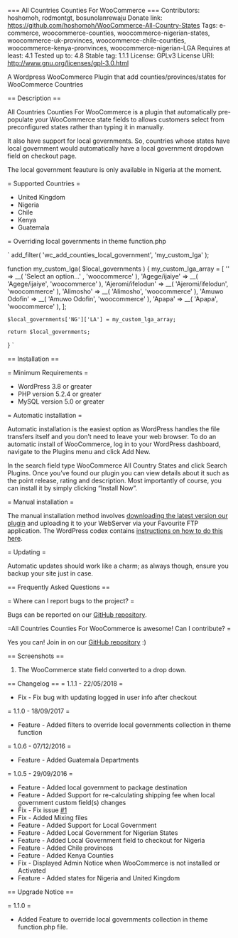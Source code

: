 === All Countries Counties For WooCommerce ===
Contributors: hoshomoh, rodmontgt, bosunolanrewaju
Donate link: https://github.com/hoshomoh/WooCommerce-All-Country-States <Just star the repo>
Tags: e-commerce, woocommerce-counties, woocommerce-nigerian-states, woocommerce-uk-provinces, woocommerce-chile-counties, woocommerce-kenya-pronvinces, woocommerce-nigerian-LGA
Requires at least: 4.1
Tested up to: 4.8
Stable tag: 1.1.1
License: GPLv3
License URI: http://www.gnu.org/licenses/gpl-3.0.html

A Wordpress WooCommerce Plugin that add counties/provinces/states for WooCommerce Countries

== Description ==

All Countries Counties For WooCommerce is a plugin that automatically pre-populate your WooCommerce state fields to allows customers select from preconfigured states rather than typing it in manually.

It also have support for local governments. So, countries whose states have local government would automatically have a local government dropdown field on checkout page.

The local government feauture is only available in Nigeria at the moment.

= Supported Countries =

* United Kingdom
* Nigeria
* Chile
* Kenya
* Guatemala

= Overriding local governments in theme function.php

`
add_filter( 'wc_add_counties_local_government', 'my_custom_lga' );

function my_custom_lga( $local_governments ) { 
	my_custom_lga_array = [
        '' => __( 'Select an option...' , 'woocommerce' ),
        'Agege/ijaiye' => __( 'Agege/ijaiye', 'woocommerce' ),
        'Ajeromi/ifelodun' => __( 'Ajeromi/ifelodun', 'woocommerce' ),
        'Alimosho' => __( 'Alimosho', 'woocommerce' ),
        'Amuwo Odofin' => __( 'Amuwo Odofin', 'woocommerce' ),
        'Apapa' => __( 'Apapa', 'woocommerce' ),
    ];

	$local_governments['NG']['LA'] = my_custom_lga_array;

	return $local_governments;
}
`

== Installation ==

= Minimum Requirements =

* WordPress 3.8 or greater
* PHP version 5.2.4 or greater
* MySQL version 5.0 or greater

= Automatic installation =

Automatic installation is the easiest option as WordPress handles the file transfers itself and you don’t need to leave your web browser. To do an automatic install of WooCommerce, log in to your WordPress dashboard, navigate to the Plugins menu and click Add New.

In the search field type WooCommerce All Country States and click Search Plugins. Once you’ve found our plugin you can view details about it such as the point release, rating and description. Most importantly of course, you can install it by simply clicking “Install Now”.

= Manual installation =

The manual installation method involves [downloading the latest version our plugin](https://github.com/hoshomoh/WooCommerce-All-Country-States/releases) and uploading it to your WebServer via your Favourite FTP application. The WordPress codex contains [instructions on how to do this here](http://codex.wordpress.org/Managing_Plugins#Manual_Plugin_Installation).

= Updating =

Automatic updates should work like a charm; as always though, ensure you backup your site just in case.

== Frequently Asked Questions ==

= Where can I report bugs to the project? =

Bugs can be reported on our [GitHub repository](https://github.com/hoshomoh/WooCommerce-All-Country-States/issues).

=All Countries Counties For WooCommerce is awesome! Can I contribute? =

Yes you can! Join in on our [GitHub repository](https://github.com/hoshomoh/WooCommerce-All-Country-States) :)

== Screenshots ==

1. The WooCommerce state field converted to a drop down.

== Changelog ==
= 1.1.1 - 22/05/2018 =
* Fix - Fix bug with updating logged in user info after checkout

= 1.1.0 - 18/09/2017 =
* Feature - Added filters to override local governments collection in theme function

= 1.0.6 - 07/12/2016 =
* Feature - Added Guatemala Departments

= 1.0.5 - 29/09/2016 =
* Feature - Added local government to package destination
* Feature - Added Support for re-calculating shipping fee when local government custom field(s) changes
* Fix - Fix issue [#1](https://github.com/hoshomoh/All-Countries-Counties-For-WooCommerce/issues/1)
* Fix - Added Mixing files
* Feature - Added Support for Local Government
* Feature - Added Local Government for Nigerian States
* Feature - Added Local Government field to checkout for Nigeria
* Feature - Added Chile provinces
* Feature - Added Kenya Counties
* Fix - Displayed Admin Notice when WooCommerce is not installed or Activated
* Feature - Added states for Nigeria and United Kingdom

== Upgrade Notice ==

= 1.1.0 =
* Added Feature to override local governments collection in theme function.php file.
